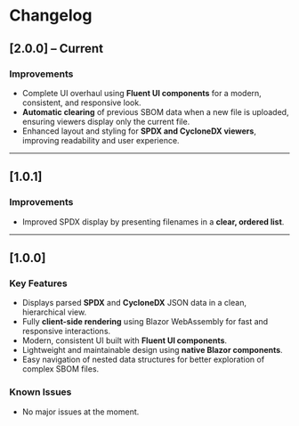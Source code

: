 ﻿# Changelog

## [2.0.0] – Current

### Improvements
- Complete UI overhaul using **Fluent UI components** for a modern, consistent, and responsive look.
- **Automatic clearing** of previous SBOM data when a new file is uploaded, ensuring viewers display only the current file.
- Enhanced layout and styling for **SPDX and CycloneDX viewers**, improving readability and user experience.

---

## [1.0.1]

### Improvements
- Improved SPDX display by presenting filenames in a **clear, ordered list**.

---

## [1.0.0]

### Key Features
- Displays parsed **SPDX** and **CycloneDX** JSON data in a clean, hierarchical view.
- Fully **client-side rendering** using Blazor WebAssembly for fast and responsive interactions.
- Modern, consistent UI built with **Fluent UI components**.
- Lightweight and maintainable design using **native Blazor components**.
- Easy navigation of nested data structures for better exploration of complex SBOM files.
### Known Issues
- No major issues at the moment.
